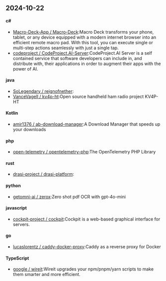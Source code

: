 ## 2024-10-22
#### c#
* [Macro-Deck-App / Macro-Deck](https://github.com/Macro-Deck-App/Macro-Deck):Macro Deck transforms your phone, tablet, or any device equipped with a modern internet browser into an efficient remote macro pad. With this tool, you can execute single or multi-step actions seamlessly with just a single tap.
* [codeproject / CodeProject.AI-Server](https://github.com/codeproject/CodeProject.AI-Server):CodeProject.AI Server is a self contained service that software developers can include in, and distribute with, their applications in order to augment their apps with the power of AI.
#### java
* [SoLegendary / reignofnether](https://github.com/SoLegendary/reignofnether):
* [VanceVagell / kv4p-ht](https://github.com/VanceVagell/kv4p-ht):Open source handheld ham radio project KV4P-HT
#### Kotlin
* [amir1376 / ab-download-manager](https://github.com/amir1376/ab-download-manager):A Download Manager that speeds up your downloads
#### php
* [open-telemetry / opentelemetry-php](https://github.com/open-telemetry/opentelemetry-php):The OpenTelemetry PHP Library
#### rust
* [drasi-project / drasi-platform](https://github.com/drasi-project/drasi-platform):
#### python
* [getomni-ai / zerox](https://github.com/getomni-ai/zerox):Zero shot pdf OCR with gpt-4o-mini
#### javascript
* [cockpit-project / cockpit](https://github.com/cockpit-project/cockpit):Cockpit is a web-based graphical interface for servers.
#### go
* [lucaslorentz / caddy-docker-proxy](https://github.com/lucaslorentz/caddy-docker-proxy):Caddy as a reverse proxy for Docker
#### TypeScript
* [google / wireit](https://github.com/google/wireit):Wireit upgrades your npm/pnpm/yarn scripts to make them smarter and more efficient.
